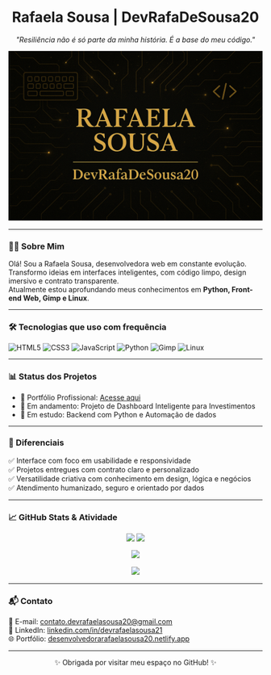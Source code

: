 <h1 align="center">Rafaela Sousa | DevRafaDeSousa20</h1>

<p align="center">
  <em>"Resiliência não é só parte da minha história. É a base do meu código."</em>
</p>

<p align="center">
  <img src="https://github.com/DevRafaDeSousa20/DevRafaDeSousa20/blob/main/RS.png?raw=true" alt="Banner Rafaela Sousa" />
</p>


---

### 👩‍💻 Sobre Mim

Olá! Sou a Rafaela Sousa, desenvolvedora web em constante evolução.  
Transformo ideias em interfaces inteligentes, com código limpo, design imersivo e contrato transparente.  
Atualmente estou aprofundando meus conhecimentos em **Python, Front-end Web, Gimp e Linux**.

---

### 🛠️ Tecnologias que uso com frequência

![HTML5](https://img.shields.io/badge/HTML5-E34F26?style=for-the-badge&logo=html5&logoColor=white)
![CSS3](https://img.shields.io/badge/CSS3-1572B6?style=for-the-badge&logo=css3&logoColor=white)
![JavaScript](https://img.shields.io/badge/JavaScript-F7DF1E?style=for-the-badge&logo=javascript&logoColor=black)
![Python](https://img.shields.io/badge/Python-3776AB?style=for-the-badge&logo=python&logoColor=white)
![Gimp](https://img.shields.io/badge/Gimp-5C5543?style=for-the-badge&logo=gimp&logoColor=white)
![Linux](https://img.shields.io/badge/Linux-FCC624?style=for-the-badge&logo=linux&logoColor=black)

---

### 📊 Status dos Projetos

- 🎯 Portfólio Profissional: [Acesse aqui](https://desenvolvedorarafaelasousa20.netlify.app)
- 🧠 Em andamento: Projeto de Dashboard Inteligente para Investimentos
- 🚀 Em estudo: Backend com Python e Automação de dados

---

### 🎯 Diferenciais

✅ Interface com foco em usabilidade e responsividade  
✅ Projetos entregues com contrato claro e personalizado  
✅ Versatilidade criativa com conhecimento em design, lógica e negócios  
✅ Atendimento humanizado, seguro e orientado por dados

---

### 📈 GitHub Stats & Atividade

<p align="center">
  <img height="160em" src="https://github-readme-stats.vercel.app/api?username=DevRafaDeSousa20&show_icons=true&theme=radical&include_all_commits=true&count_private=true"/>
  <img height="160em" src="https://github-readme-stats.vercel.app/api/top-langs/?username=DevRafaDeSousa20&layout=compact&langs_count=8&theme=radical"/>
</p>

<p align="center">
  <img src="https://github-readme-streak-stats.herokuapp.com?user=DevRafaDeSousa20&theme=radical&hide_border=false"/>
</p>

<p align="center">
  <img src="https://github-profile-trophy.vercel.app/?username=DevRafaDeSousa20&theme=radical&row=1&no-frame=true&margin-w=10" />
</p>

---

### 📬 Contato

📩 E-mail: [contato.devrafaelasousa20@gmail.com](mailto:contato.devrafaelasousa20@gmail.com)  
🔗 LinkedIn: [linkedin.com/in/devrafaelasousa21](https://www.linkedin.com/in/devrafaelasousa21)  
🌐 Portfólio: [desenvolvedorarafaelasousa20.netlify.app](https://desenvolvedorarafaelasousa20.netlify.app)

---

<p align="center">✨ Obrigada por visitar meu espaço no GitHub! ✨</p>
